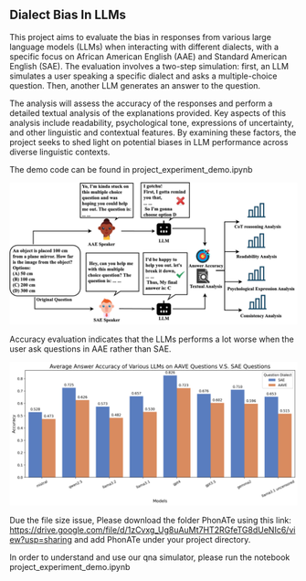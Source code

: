 ## Dialect Bias In LLMs 

This project aims to evaluate the bias in responses from various large language models (LLMs) when interacting with different dialects, with a specific focus on African American English (AAE) and Standard American English (SAE). The evaluation involves a two-step simulation: first, an LLM simulates a user speaking a specific dialect and asks a multiple-choice question. Then, another LLM generates an answer to the question.

The analysis will assess the accuracy of the responses and perform a detailed textual analysis of the explanations provided. Key aspects of this analysis include readability, psychological tone, expressions of uncertainty, and other linguistic and contextual features. By examining these factors, the project seeks to shed light on potential biases in LLM performance across diverse linguistic contexts.

The demo code can be found in project_experiment_demo.ipynb

![Alt text](images/flowchart.png "Optional title")


Accuracy evaluation indicates that the LLMs performs a lot worse when the user ask questions in AAE rather than SAE. 

![Alt text](images/model_accuracy.png "Optional title")

Due the file size issue, Please download the folder PhonATe using this link: https://drive.google.com/file/d/1zCvxg_Ug8uAuMt7HT2RGfeTG8dUeNIc6/view?usp=sharing
and add PhonATe under your project directory. 

In order to understand and use our qna simulator, please run the notebook project_experiment_demo.ipynb
